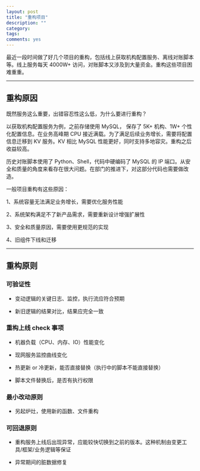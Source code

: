 ```yaml
---
layout: post
title: "重构项目"
description: ""
category: 
tags:
comments: yes
---
```


最近一段时间做了好几个项目的重构，包括线上获取机构配置服务、离线对账脚本等。线上服务每天 4000W+ 访问，对账脚本又涉及到大量资金。重构这些项目困难重重。

----

## 重构原因

既然服务这么重要，出错容忍性这么低，为什么要进行重构？

以获取机构配置服务为例，之前存储使用 MySQL， 保存了 5K+ 机构、1W+ 个性化配置信息。在业务高峰期 CPU 接近满载。为了满足后续业务增长，需要将配置信息迁移到 KV 服务。KV 相比 MySQL 性能更好，同时支持多地容灾。重构之后收益较高。

历史对账脚本使用了 Python、Shell，代码中硬编码了 MySQL 的 IP 端口。从安全和质量的角度来看存在很大问题。在部门的推进下，对这部分代码也需要做改造。

一般项目重构有这些原因：

1、系统容量无法满足业务增长，需要优化服务性能

2、系统架构满足不了新产品需求，需要重新设计增强扩展性

3、安全和质量原因，需要使用更规范的实现

4、旧组件下线和迁移

----

## 重构原则

### 可验证性

+ 变动逻辑的关键日志、监控，执行流应符合预期

+ 新旧逻辑的结果对比，结果应完全一致

### 重构上线 check 事项

+ 机器负载（CPU、内存、IO）性能变化

+ 现网服务监控曲线变化

+ 热更新 or 冷更新，能否直接替换（执行中的脚本不能直接替换）

+ 脚本文件替换后，是否有执行权限

### 最小改动原则

+ 另起炉灶，使用新的函数、文件重构

### 可回退原则

+ 重构服务上线后出现异常，应能较快切换到之前的版本。这种机制由变更工具/框架/业务逻辑等保证

+ 异常期间的脏数据修复


